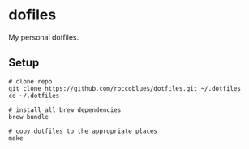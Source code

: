 # dofiles

My personal dotfiles.

## Setup

```
# clone repo
git clone https://github.com/roccoblues/dotfiles.git ~/.dotfiles
cd ~/.dotfiles

# install all brew dependencies
brew bundle

# copy dotfiles to the appropriate places
make
```

